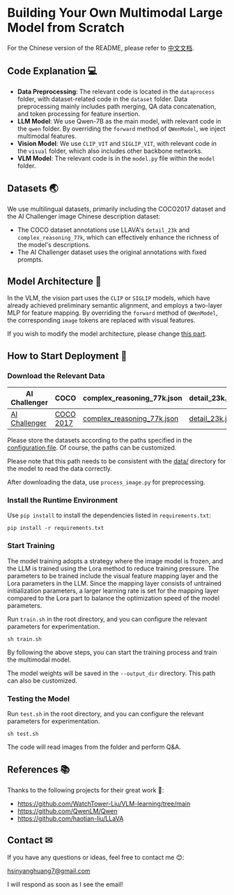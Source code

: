 # Building Your Own Multimodal Large Model from Scratch

For the Chinese version of the README, please refer to [中文文档](README_zh.md).

## Code Explanation 💻

- **Data Preprocessing**: The relevant code is located in the `dataprocess` folder, with dataset-related code in the `dataset` folder. Data preprocessing mainly includes path merging, QA data concatenation, and token processing for feature insertion.
- **LLM Model**: We use Qwen-7B as the main model, with relevant code in the `qwen` folder. By overriding the `forward` method of `QWenModel`, we inject multimodal features.
- **Vision Model**: We use `CLIP_VIT` and `SIGLIP_VIT`, with relevant code in the `visual` folder, which also includes other backbone networks.
- **VLM Model**: The relevant code is in the `model.py` file within the `model` folder.

## Datasets 🌏

We use multilingual datasets, primarily including the COCO2017 dataset and the AI Challenger image Chinese description dataset:
- The COCO dataset annotations use LLAVA's `detail_23k` and `complex_reasoning_77k`, which can effectively enhance the richness of the model's descriptions.
- The AI Challenger dataset uses the original annotations with fixed prompts.

## Model Architecture 🤖

In the VLM, the vision part uses the `CLIP` or `SIGLIP` models, which have already achieved preliminary semantic alignment, and employs a two-layer MLP for feature mapping. By overriding the `forward` method of `QWenModel`, the corresponding `image` tokens are replaced with visual features.

If you wish to modify the model architecture, please change [this part](https://github.com/xinyanghuang7/Basic-Vision-Language-Model/blob/main/train.py#L41).

## How to Start Deployment 🔧

### Download the Relevant Data

| AI Challenger | COCO | complex_reasoning_77k.json | detail_23k.json |
| --- | --- | --- | --- |
| [AI Challenger](https://tianchi.aliyun.com/dataset/145781) | [COCO 2017](http://images.cocodataset.org/zips/train2017.zip) | [complex_reasoning_77k.json](https://huggingface.co/datasets/liuhaotian/LLaVA-Instruct-150K/resolve/main/complex_reasoning_77k.json) | [detail_23k.json](https://huggingface.co/datasets/liuhaotian/LLaVA-Instruct-150K/resolve/main/detail_23k.json) |

Please store the datasets according to the paths specified in the [configuration file](https://github.com/xinyanghuang7/Basic-Vision-Language-Model/blob/main/dataprocess/config.yaml). Of course, the paths can be customized.

Please note that this path needs to be consistent with the [data/](https://github.com/xinyanghuang7/Basic-Vision-Language-Model/blob/main/train.py#L29) directory for the model to read the data correctly.

After downloading the data, use `process_image.py` for preprocessing.

### Install the Runtime Environment

Use `pip install` to install the dependencies listed in `requirements.txt`:

```shell
pip install -r requirements.txt
```

### Start Training

The model training adopts a strategy where the image model is frozen, and the LLM is trained using the Lora method to reduce training pressure. The parameters to be trained include the visual feature mapping layer and the Lora parameters in the LLM. Since the mapping layer consists of untrained initialization parameters, a larger learning rate is set for the mapping layer compared to the Lora part to balance the optimization speed of the model parameters.

Run `train.sh` in the root directory, and you can configure the relevant parameters for experimentation.

```shell
sh train.sh
```

By following the above steps, you can start the training process and train the multimodal model.

The model weights will be saved in the `--output_dir` directory. This path can also be customized.

### Testing the Model 

Run `test.sh` in the root directory, and you can configure the relevant parameters for experimentation.

```shell
sh test.sh
```

The code will read images from the folder and perform Q&A.

## References 📚

Thanks to the following projects for their great work 🙌:

- https://github.com/WatchTower-Liu/VLM-learning/tree/main
- https://github.com/QwenLM/Qwen
- https://github.com/haotian-liu/LLaVA

## Contact ✉

If you have any questions or ideas, feel free to contact me 😊:

hsinyanghuang7@gmail.com

I will respond as soon as I see the email!
